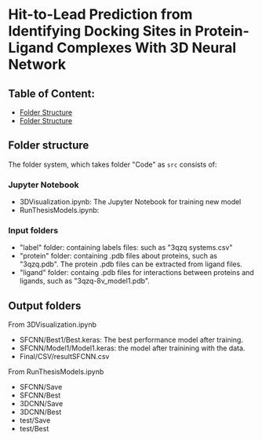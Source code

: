 # Hit-to-Lead Prediction from Identifying Docking Sites in Protein-Ligand Complexes With 3D Neural Network

## Table of Content:

- [Folder Structure](#folder-structure)
- [Folder Structure](#folder-structure)

## Folder structure

The folder system, which takes folder "Code" as `src` consists of:

### Jupyter Notebook

- 3DVisualization.ipynb: The Jupyter Notebook for training new model
- RunThesisModels.ipynb: 

### Input folders

- "label" folder: containing labels files: such as "3qzq systems.csv"
- "protein" folder: containing .pdb files about proteins, such as "3qzq.pdb". The protein .pdb files can be extracted from ligand files.
- "ligand" folder: containg .pdb files for interactions between proteins and ligands, such as "3qzq-8v_model1.pdb".

## Output folders

From 3DVisualization.ipynb

- SFCNN/Best1/Best.keras: The best performance model after training.
- SFCNN/Model1/Model1.keras: the model after trainining with the data.
- Final/CSV/resultSFCNN.csv

From RunThesisModels.ipynb

- SFCNN/Save
- SFCNN/Best
- 3DCNN/Save
- 3DCNN/Best
- test/Save
- test/Best